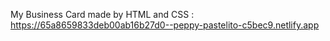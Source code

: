 My Business Card made by HTML and CSS :
https://65a8659833deb00ab16b27d0--peppy-pastelito-c5bec9.netlify.app
